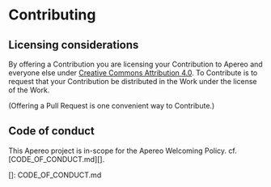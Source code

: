 # Contributing

## Licensing considerations

By offering a Contribution you are licensing your Contribution to Apereo and everyone else under [Creative Commons Attribution 4.0](https://creativecommons.org/licenses/by/4.0). To Contribute is to request that your Contribution be distributed in the Work under the license of the Work.

(Offering a Pull Request is one convenient way to Contribute.)

## Code of conduct

This Apereo project is in-scope for the Apereo Welcoming Policy. cf. [CODE_OF_CONDUCT.md][].


[]: CODE_OF_CONDUCT.md